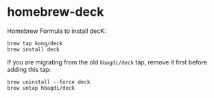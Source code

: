 # homebrew-deck

Homebrew Formula to install decK:

```shell
brew tap kong/deck
brew install deck
```

If you are migrating from the old `hbagdi/deck` tap, remove it first before adding this tap:

```
brew uninstall --force deck
brew untap hbagdi/deck
```
